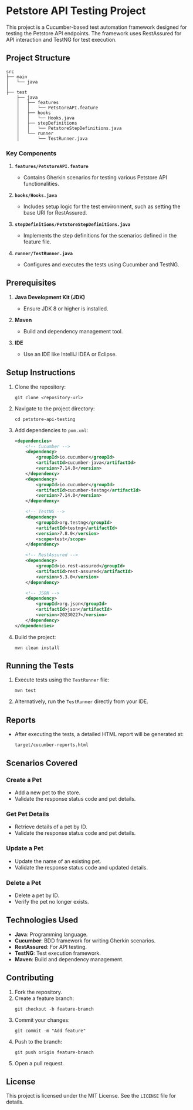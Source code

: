 # Petstore API Testing Project

This project is a Cucumber-based test automation framework designed for testing the Petstore API endpoints. The framework uses RestAssured for API interaction and TestNG for test execution.

## Project Structure

```
src
├── main
│   └── java
│
├── test
    ├── java
    │   ├── features
    │   │   └── PetstoreAPI.feature
    │   ├── hooks
    │   │   └── Hooks.java
    │   ├── stepDefinitions
    │   │   └── PetstoreStepDefinitions.java
    │   └── runner
    │       └── TestRunner.java
```

### Key Components

1. **`features/PetstoreAPI.feature`**
    - Contains Gherkin scenarios for testing various Petstore API functionalities.

2. **`hooks/Hooks.java`**
    - Includes setup logic for the test environment, such as setting the base URI for RestAssured.

3. **`stepDefinitions/PetstoreStepDefinitions.java`**
    - Implements the step definitions for the scenarios defined in the feature file.

4. **`runner/TestRunner.java`**
    - Configures and executes the tests using Cucumber and TestNG.

## Prerequisites

1. **Java Development Kit (JDK)**
    - Ensure JDK 8 or higher is installed.

2. **Maven**
    - Build and dependency management tool.

3. **IDE**
    - Use an IDE like IntelliJ IDEA or Eclipse.

## Setup Instructions

1. Clone the repository:
   ```
   git clone <repository-url>
   ```

2. Navigate to the project directory:
   ```
   cd petstore-api-testing
   ```

3. Add dependencies to `pom.xml`:
   ```xml
   <dependencies>
       <!-- Cucumber -->
       <dependency>
           <groupId>io.cucumber</groupId>
           <artifactId>cucumber-java</artifactId>
           <version>7.14.0</version>
       </dependency>
       <dependency>
           <groupId>io.cucumber</groupId>
           <artifactId>cucumber-testng</artifactId>
           <version>7.14.0</version>
       </dependency>

       <!-- TestNG -->
       <dependency>
           <groupId>org.testng</groupId>
           <artifactId>testng</artifactId>
           <version>7.8.0</version>
           <scope>test</scope>
       </dependency>

       <!-- RestAssured -->
       <dependency>
           <groupId>io.rest-assured</groupId>
           <artifactId>rest-assured</artifactId>
           <version>5.3.0</version>
       </dependency>

       <!-- JSON -->
       <dependency>
           <groupId>org.json</groupId>
           <artifactId>json</artifactId>
           <version>20230227</version>
       </dependency>
   </dependencies>
   ```

4. Build the project:
   ```
   mvn clean install
   ```

## Running the Tests

1. Execute tests using the `TestRunner` file:
   ```
   mvn test
   ```

2. Alternatively, run the `TestRunner` directly from your IDE.

## Reports

- After executing the tests, a detailed HTML report will be generated at:
  ```
  target/cucumber-reports.html
  ```

## Scenarios Covered

### Create a Pet
- Add a new pet to the store.
- Validate the response status code and pet details.

### Get Pet Details
- Retrieve details of a pet by ID.
- Validate the response status code and pet details.

### Update a Pet
- Update the name of an existing pet.
- Validate the response status code and updated details.

### Delete a Pet
- Delete a pet by ID.
- Verify the pet no longer exists.

## Technologies Used

- **Java**: Programming language.
- **Cucumber**: BDD framework for writing Gherkin scenarios.
- **RestAssured**: For API testing.
- **TestNG**: Test execution framework.
- **Maven**: Build and dependency management.

## Contributing

1. Fork the repository.
2. Create a feature branch:
   ```
   git checkout -b feature-branch
   ```
3. Commit your changes:
   ```
   git commit -m "Add feature"
   ```
4. Push to the branch:
   ```
   git push origin feature-branch
   ```
5. Open a pull request.

## License

This project is licensed under the MIT License. See the `LICENSE` file for details.

